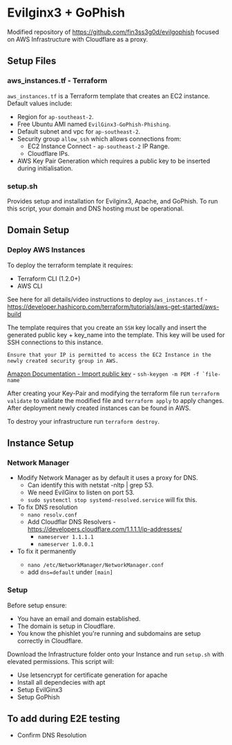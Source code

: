 # Evilginx3 + GoPhish
Modified repository of https://github.com/fin3ss3g0d/evilgophish focused on AWS Infrastructure with Cloudflare as a proxy.

## Setup Files

### aws_instances.tf - Terraform
`aws_instances.tf` is a Terraform template that creates an EC2 instance. Default values include:
- Region for `ap-southeast-2`.
- Free Ubuntu AMI named `EvilGinx3-GoPhish-Phishing`.
- Default subnet and vpc for `ap-southeast-2`.
- Security group `allow_ssh` which allows connections from:
  - EC2 Instance Connect - `ap-southeast-2` IP Range.
  - Cloudflare IPs.
- AWS Key Pair Generation which requires a public key to be inserted during initialisation.

### setup.sh
Provides setup and installation for Evilginx3, Apache, and GoPhish. To run this script, your domain and DNS hosting must be operational.

## Domain Setup
### Deploy AWS Instances

To deploy the terraform template it requires:

- Terraform CLI (1.2.0+)
- AWS CLI 

See here for all details/video instructions to deploy `aws_instances.tf` - https://developer.hashicorp.com/terraform/tutorials/aws-get-started/aws-build

The template requires that you create an `SSH` key locally and insert the generated public key + key_name into the template. This key will be used for SSH connections to this instance.

```Ensure that your IP is permitted to access the EC2 Instance in the newly created security group in AWS.```

[Amazon Documentation - Import public key](https://docs.aws.amazon.com/AWSEC2/latest/UserGuide/create-key-pairs.html#how-to-generate-your-own-key-and-import-it-to-aws_) - ``` ssh-keygen -m PEM -f `file-name` ```

After creating your Key-Pair and modifying the terraform file run `terraform validate` to validate the modified file and `terraform apply` to apply changes. After deployment newly created instances can be found in AWS.

To destroy your infrastructure run `terraform destroy`.

## Instance Setup

### Network Manager
- Modify Network Manager as by default it uses a proxy for DNS.
  - Can identify this with netstat -nltp | grep 53.
  - We need EvilGinx to listen on port 53.
  - `sudo systemctl stop systemd-resolved.service` will fix this.
- To fix DNS resolution
  - `nano resolv.conf`
  - Add Cloudflar DNS Resolvers - https://developers.cloudflare.com/1.1.1.1/ip-addresses/
    - `nameserver 1.1.1.1`
    - `nameserver 1.0.0.1`
- To fix it permanently <TO CHECK>
    - `nano /etc/NetworkManager/NetworkManager.conf`
    - add `dns=default` under `[main]` 


### Setup

Before setup ensure:
- You have an email and domain established.
- The domain is setup in Cloudflare.
- You know the phishlet you're running and subdomains are setup correctly in Cloudflare.

Download the Infrastructure folder onto your Instance and run `setup.sh` with elevated permissions. This script will:
  - Use letsencrypt for  certificate generation for apache
  - Install all dependecies with apt
  - Setup EvilGinx3
  - Setup GoPhish


## To add during E2E testing
- Confirm DNS Resolution
